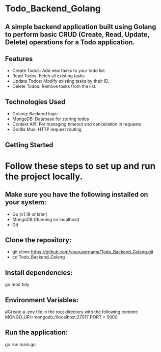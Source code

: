 # Todo_Backend_Golang
## A simple backend application built using Golang to perform basic CRUD (Create, Read, Update, Delete) operations for a Todo application.

## Features
  - Create Todos: Add new tasks to your todo list.
  - Read Todos: Fetch all existing tasks.
  - Update Todos: Modify existing tasks by their ID.  
  - Delete Todos: Remove tasks from the list.

## Technologies Used
  - Golang: Backend logic
  - MongoDB: Database for storing todos
  - Context API: For managing timeout and cancellation in requests
  - Gorilla Mux: HTTP request routing

## Getting Started
# Follow these steps to set up and run the project locally.

## Make sure you have the following installed on your system:
  - Go (v1.18 or later)
  - MongoDB (Running on localhost)
  - Git


## Clone the repository:
  - git clone https://github.com/yourusername/Todo_Backend_Golang.git
  - cd Todo_Backend_Golang

## Install dependencies:
  go mod tidy

## Environment Variables:
#Create a .env file in the root directory with the following content:
  MONGO_URI=mongodb://localhost:27017
  PORT = 5000

## Run the application:
  go run main.go
